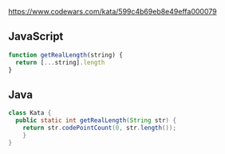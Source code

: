 https://www.codewars.com/kata/599c4b69eb8e49effa000079

## JavaScript
```js
function getRealLength(string) {
  return [...string].length
}
```

## Java
```java
class Kata {
  public static int getRealLength(String str) {
    return str.codePointCount(0, str.length());
    }
}
```